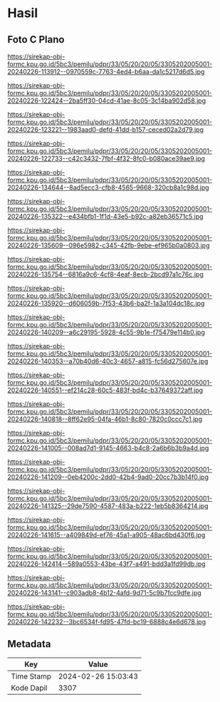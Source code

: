 # Hasil

## Foto C Plano

https://sirekap-obj-formc.kpu.go.id/5bc3/pemilu/pdpr/33/05/20/20/05/3305202005001-20240226-113912--0970559c-7763-4ed4-b6aa-da1c5217d6d5.jpg

https://sirekap-obj-formc.kpu.go.id/5bc3/pemilu/pdpr/33/05/20/20/05/3305202005001-20240226-122424--2ba5ff30-04cd-41ae-8c05-3c14ba902d58.jpg

https://sirekap-obj-formc.kpu.go.id/5bc3/pemilu/pdpr/33/05/20/20/05/3305202005001-20240226-123221--1983aad0-defd-41dd-b157-ceced02a2d79.jpg

https://sirekap-obj-formc.kpu.go.id/5bc3/pemilu/pdpr/33/05/20/20/05/3305202005001-20240226-122733--c42c3432-7fbf-4f32-8fc0-b080ace39ae9.jpg

https://sirekap-obj-formc.kpu.go.id/5bc3/pemilu/pdpr/33/05/20/20/05/3305202005001-20240226-134644--8ad5ecc3-cfb8-4565-9668-320cb8a1c98d.jpg

https://sirekap-obj-formc.kpu.go.id/5bc3/pemilu/pdpr/33/05/20/20/05/3305202005001-20240226-135322--e434bfb1-1f1d-43e5-b92c-a82eb36571c5.jpg

https://sirekap-obj-formc.kpu.go.id/5bc3/pemilu/pdpr/33/05/20/20/05/3305202005001-20240226-135609--096e5982-c345-42fb-9ebe-ef965b0a0803.jpg

https://sirekap-obj-formc.kpu.go.id/5bc3/pemilu/pdpr/33/05/20/20/05/3305202005001-20240226-135754--6816a9c6-4cf8-4eaf-8ecb-2bcd97a1c76c.jpg

https://sirekap-obj-formc.kpu.go.id/5bc3/pemilu/pdpr/33/05/20/20/05/3305202005001-20240226-135920--d606059b-7f53-43b6-ba2f-1a3a104dc18c.jpg

https://sirekap-obj-formc.kpu.go.id/5bc3/pemilu/pdpr/33/05/20/20/05/3305202005001-20240226-140209--a6c29195-5928-4c55-9b1e-f75479e114b0.jpg

https://sirekap-obj-formc.kpu.go.id/5bc3/pemilu/pdpr/33/05/20/20/05/3305202005001-20240226-140353--a70b40d6-40c3-4657-a815-fc56d275607e.jpg

https://sirekap-obj-formc.kpu.go.id/5bc3/pemilu/pdpr/33/05/20/20/05/3305202005001-20240226-140551--ef214c28-60c5-483f-bd4c-b37649372aff.jpg

https://sirekap-obj-formc.kpu.go.id/5bc3/pemilu/pdpr/33/05/20/20/05/3305202005001-20240226-140818--8ff62e95-04fa-46b1-8c80-7820c0ccc7c1.jpg

https://sirekap-obj-formc.kpu.go.id/5bc3/pemilu/pdpr/33/05/20/20/05/3305202005001-20240226-141005--008ad7d1-9145-4663-b4c8-2a6b6b3b9a4d.jpg

https://sirekap-obj-formc.kpu.go.id/5bc3/pemilu/pdpr/33/05/20/20/05/3305202005001-20240226-141209--0eb4200c-2dd0-42b4-9ad0-20cc7b3b14f0.jpg

https://sirekap-obj-formc.kpu.go.id/5bc3/pemilu/pdpr/33/05/20/20/05/3305202005001-20240226-141325--29de7590-4587-483a-b222-1eb5b8364214.jpg

https://sirekap-obj-formc.kpu.go.id/5bc3/pemilu/pdpr/33/05/20/20/05/3305202005001-20240226-141615--a409849d-ef76-45a1-a905-48ac6bd430f6.jpg

https://sirekap-obj-formc.kpu.go.id/5bc3/pemilu/pdpr/33/05/20/20/05/3305202005001-20240226-142414--589a0553-43be-43f7-a491-bdd3a1fd99db.jpg

https://sirekap-obj-formc.kpu.go.id/5bc3/pemilu/pdpr/33/05/20/20/05/3305202005001-20240226-143141--c903adb8-4b12-4afd-9d71-5c9b7fcc9dfe.jpg

https://sirekap-obj-formc.kpu.go.id/5bc3/pemilu/pdpr/33/05/20/20/05/3305202005001-20240226-142232--3bc6534f-fd95-47fd-bc19-6888c4e6d678.jpg


## Metadata

| Key        | Value               |
| ---------- | ------------------- |
| Time Stamp | 2024-02-26 15:03:43 |
| Kode Dapil | 3307                |



